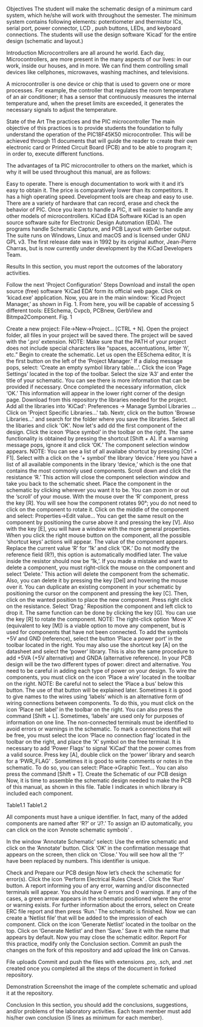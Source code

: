 Objectives
The student will make the schematic design of a minimum card system, which he/she will work with throughout the semester. The minimum system contains following elements: potentiometer and thermistor ICs, serial port, power connector, LCD , push buttons, LEDs, and keyboard connections. The students will use the design software ‘Kicad’ for the entire design (schematic and layout.)

Introduction
Microcontrollers are all around he world. Each day, Microcontrollers, are more present in the many aspects of our lives: in our work, inside our houses, and in more. We can find them controlling small devices like cellphones, microwaves, washing machines, and televisions.

A microcontroller is one device or chip that is used to govern one or more processes. For example, the controller that regulates the room temperature of an air conditioner; it has a sensor that continuously measures the internal temperature and, when the preset limits are exceeded, it generates the necessary signals to adjust the temperature.

State of the Art
The practices and the PIC microcontroller
The main objective of this practices is to provide students the foundation to fully understand the operation of the PIC18F45K50 microcontroller. This will be achieved through 11 documents that will guide the reader to create their own electronic card or Printed Circuit Board (PCB) and to be able to program it; in order to, execute different functions.

The advantages of ta PIC microcontroller to others on the market, which is why it will be used throughout this manual, are as follows:

Easy to operate.
There is enough documentation to work with it and it’s easy to obtain it.
The price is comparatively lower than its competitors.
It has a high operating speed.
Development tools are cheap and easy to use.
There are a variety of hardware that can record, erase and check the behavior of PIC.
Once you learn to handle a PIC, it will easier to handle any other models of microcontrollers.
KiCad EDA Software
KiCad is an open source software suite for Electronic Design Automation (EDA). The programs handle Schematic Capture, and PCB Layout with Gerber output. The suite runs on Windows, Linux and macOS and is licensed under GNU GPL v3. The first release date was in 1992 by its original author, Jean-Pierre Charras, but is now currently under development by the KiCad Developers Team.

Results
In this section, you must report the outcomes of the laboratory activities.

Follow the next 'Project Configuration' Steps
Download and install the open source (free) software ‘KiCad EDA’ form its official web page.
Click on ‘kicad.exe’ application. Now, you are in the main window: ‘Kicad Project Manager,’ as shown in Fig. 1. From here, you will be capable of accessing 5 different tools: EESchema, Cvpcb, PCBnew, GerbView and Bitmpa2Component.
Fig. 1

Create a new project: File→New→Project… [CTRL + N]. Open the project folder, all files in your project will be saved there. The project will be saved with the ‘.pro’ extension. NOTE: Make sure that the PATH of your project does not include special characters like “spaces, accentuations, letter ‘ñ’, etc.”
Begin to create the schematic. Let us open the EESchema editor, It is the first button on the left of the ‘Project Manager.’ If a dialog message pops, select: ‘Create an empty symbol library table…’.
Click the icon ‘Page Settings’ located in the top of the toolbar. Select the size ‘A3’ and enter the title of your schematic. You can see there is more information that can be provided if necessary. Once completed the necessary information, click ‘OK.’ This information will appear in the lower right corner of the design page.
Download from this repository the libraries needed for the project. Add all the libraries into 'KiCad': Preferences -> Manage Symbol Libraries ... Click on 'Project Specific Libraries...' tab. Nextr, click on the button 'Browse Libraries...' and search for the folder where you save the libraries. Select all the libaries and click 'OK'.
Now let's add dd the first component of the design. Click the iceon ‘Place symbol’ in the toolbar on the right. The same functionality is obtained by pressing the shortcut [Shift + A]. If a warning message pops, ignore it and click ‘OK.’ The component selection window appears. NOTE: You can see a list of all availabe shortcut by pressing [Ctrl + F1].
Select with a click on the ‘+ symbol’ the library ‘device.’ Here you have a list of all available components in the library ‘device,’ which is the one that contains the most commonly used components.
Scroll down and click the resistance ‘R.’ This action will close the component selection window and take you back to the schematic sheet.
Place the component in the schematic by clicking wherever you want it to be. You can zoom in or out the ‘scroll’ of your mouse.
With the mouse over the ‘R’ component, press the key [R]. You will see how the component rotates 90°; you do not need to click on the component to rotate it.
Click on the middle of the component and select: Properties→Edit value... You can get the same result on the component by positioning the curse above it and pressing the key [V]. Also with the key [E], you will have a window with the more general properties. When you click the right mouse button on the component, all the possible ‘shortcut keys’ actions will appear.
The value of the component appears. Replace the current value ‘R’ for ‘1k’ and click ‘OK.’ Do not modify the reference field (R?), this option is automatically modified later. The value inside the resistor should now be ‘1k,’.
If you made a mistake and want to delete a component, you must right-click the mouse on the component and select ‘Delete.’ This action will delete the component from the schematic. Also, you can delete it by pressing the key [Del] and hovering the mouse over it.
You can duplicate an existing component in your schematic by positioning the cursor on the component and pressing the key [C]. Then, click on the wanted position to place the new component.
Press right click on the resistance. Select ‘Drag.’ Reposition the component and left click to drop it. The same function can be done by clicking the key [G]. You can use the key [R] to rotate the component. NOTE: The right-click option ‘Move X’ (equivalent to key [M]) is a viable option to move any compenent, but is used for components that have not been connected.
To add the symbols +5V and GND (reference), select the button ‘Place a power port’ in the toolbar located in the right. You may also use the shortcut key [A] on the datasheet and select the ‘power’ library.
This is also the same procedure to add +5VA (+5V alternative) and GNDA (alternative reference). In your PCB design will be the two different types of power: direct and alternative. You need to be careful in adding each type of power on your design.
To wire the components, you must click on the icon ‘Place a wire’ located in the toolbar on the right. NOTE: Be careful not to select the ‘Place a bus’ below this button. The use of that button will be explained later.
Sometimes it is good to give names to the wires using ‘labels’ which is an alternative form of wiring connections between components. To do this, you must click on the icon ‘Place net label’ in the toolbar on the right. You can also press the command [Shift + L]. Sometimes, ‘labels’ are used only for purposes of information on one line.
The non-connected terminals must be identified to avoid errors or warnings in the schematic. To mark a connections that will be free, you must select the icon ‘Place no connection flag’ located in the toolbar on the right, and place the ‘X’ symbol on the free terminal.
It is necessary to add ‘Power Flags’ to signal ‘KiCad’ that the power comes from a valid source. Press key [A], double click on the ‘power’ library and search for a ‘PWR_FLAG’ .
Sometimes it is good to write comments or notes in the schematic. To do so, you can select: Place→Graphic Text… You can also press the command [Shift + T].
Create the Schematic of our PCB design
Now, it is time to assemble the schematic design needed to make the PCB of this manual, as shown in this file. Table I indicates in which library is included each component.

Table1.1 Table1.2

All components must have a unique identifier. In fact, many of the added components are named after ‘R?’ or ‘J?.’ To assign an ID automatically, you can click on the icon ‘Annote schematic symbols’ .

In the window ‘Annotate Schematic’ select: Use the entire schematic and click on the ‘Annotate’ button. Click ‘OK’ in the confirmation message that appears on the screen, then click on ‘Close.’ You will see how all the ‘?’ have been replaced by numbers. This identifier is unique.

Check and Prepare our PCB design
Now let’s check the schematic for error(s). Click the icon ‘Perform Electrical Rules Check’ . Click the ‘Run’ button. A report informing you of any error, warning and/or disconnected terminals will appear. You should have 0 errors and 0 warnings. If any of the cases, a green arrow appears in the schematic positioned where the error or warning exists. For further information about the errors, select on Create ERC file report and then press ‘Run.’
The schematic is finished. Now we can create a ‘Netlist file’ that will be added to the impression of each component. Click on the icon ‘Generate Netlist’ located in the toolbar on the top. Click on ‘Generate Netlist’ and then ‘Save.’ Save it with the name that appears by default.
Now you may close the schematic editor.
Report
For this practice, modify only the Conclusion section. Commit an push the changes on the fork of this repository and add upload the link on Canvas.

File uploads
Commit and push the files with extensions .pro, .sch, and .net created once you completed all the steps of the document in forked repository.

Demonstration
Screenshot the image of the complete schematic and upload it at the repository.

Conclusion
In this section, you should add the conclusions, suggestions, and/or problems of the laboratory activities. Each team member must add his/her own conclusion (5 lines as minimum for each member).
